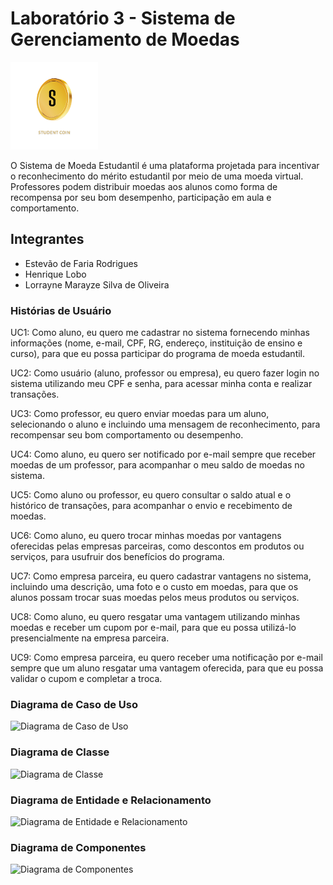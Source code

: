 # Laboratório 3 - Sistema de Gerenciamento de Moedas

<div>
    <img alt="Coin Logo" src="https://github.com/lorraynemarayze/lab_projeto_moedas/blob/main/documentos/imagens/coin_image.png" width="140" height="140"/>
</div>

O Sistema de Moeda Estudantil é uma plataforma projetada para incentivar o reconhecimento do mérito estudantil por meio de uma moeda virtual. Professores podem distribuir moedas aos alunos como forma de recompensa por seu bom desempenho, participação em aula e comportamento.

## Integrantes
- Estevão de Faria Rodrigues
- Henrique Lobo
- Lorrayne Marayze Silva de Oliveira

### Histórias de Usuário

UC1: Como aluno, eu quero me cadastrar no sistema fornecendo minhas informações (nome, e-mail, CPF, RG, endereço, instituição de ensino e curso), para que eu possa participar do programa de moeda estudantil.

UC2: Como usuário (aluno, professor ou empresa), eu quero fazer login no sistema utilizando meu CPF e senha, para acessar minha conta e realizar transações.

UC3: Como professor, eu quero enviar moedas para um aluno, selecionando o aluno e incluindo uma mensagem de reconhecimento, para recompensar seu bom comportamento ou desempenho.

UC4: Como aluno, eu quero ser notificado por e-mail sempre que receber moedas de um professor, para acompanhar o meu saldo de moedas no sistema.

UC5: Como aluno ou professor, eu quero consultar o saldo atual e o histórico de transações, para acompanhar o envio e recebimento de moedas.

UC6: Como aluno, eu quero trocar minhas moedas por vantagens oferecidas pelas empresas parceiras, como descontos em produtos ou serviços, para usufruir dos benefícios do programa.

UC7: Como empresa parceira, eu quero cadastrar vantagens no sistema, incluindo uma descrição, uma foto e o custo em moedas, para que os alunos possam trocar suas moedas pelos meus produtos ou serviços.

UC8: Como aluno, eu quero resgatar uma vantagem utilizando minhas moedas e receber um cupom por e-mail, para que eu possa utilizá-lo presencialmente na empresa parceira.

UC9: Como empresa parceira, eu quero receber uma notificação por e-mail sempre que um aluno resgatar uma vantagem oferecida, para que eu possa validar o cupom e completar a troca.

### Diagrama de Caso de Uso
<div>
    <img alt="Diagrama de Caso de Uso" src="https://github.com/lorraynemarayze/lab_projeto_moedas/blob/main/documentos/diagramas/diagrama_de_caso_de_uso.png"/>
</div>

### Diagrama de Classe
<div>
    <img alt="Diagrama de Classe" src="https://github.com/lorraynemarayze/lab_projeto_moedas/blob/main/documentos/diagramas/diagrama_de_classes.png"/>
</div>

### Diagrama de Entidade e Relacionamento
<div>
    <img alt="Diagrama de Entidade e Relacionamento" src="https://github.com/lorraynemarayze/lab_projeto_moedas/blob/main/documentos/diagramas/DER.png"/>
</div>

### Diagrama de Componentes
<div>
    <img alt="Diagrama de Componentes" src="https://github.com/lorraynemarayze/lab_projeto_moedas/blob/main/documentos/diagramas/diagrama_de_componentes.png"/>
</div>
